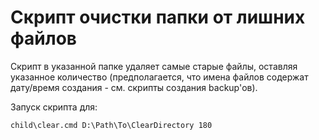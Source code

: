 ﻿
#
# Скрипт очистки папки от лишних файлов

Скрипт в указанной папке удаляет самые старые файлы, оставляя указанное количество (предполагается, что имена файлов содержат дату/время создания - см. скрипты создания backup'ов).

Запуск скрипта для:
```
child\clear.cmd D:\Path\To\ClearDirectory 180
```
